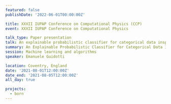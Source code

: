 ```yaml
---
featured: false
publishDate: '2022-06-01T00:00:00Z'

title: XXXII IUPAP Conference on Computational Physics (CCP)
event: XXXII IUPAP Conference on Computational Physics

talk_type: Paper presentation
talk: An explainable probabilistic classifier for categorical data inspired to quantum physics
summary: An Explainable Probabilistic Classifier for Categorical Data Inspired to Quantum Physics
session: Machine learning and algorithms
speaker: Emanuele Guidotti

location: Coventry, England
date: '2021-08-01T12:00:00Z'
date_end: '2021-08-05T12:00:00Z'
all_day: true

projects:
  - born
---
```

